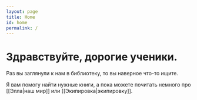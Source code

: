 ```yaml
---
layout: page
title: Home
id: home
permalink: /
---
```


# Здравствуйте, дорогие ученики.

Раз вы заглянули к нам в библиотеку, то вы наверное что-то ищите.

Я вам помогу найти нужные книги, а пока можете почитать немного про [[Элла|наш мир]] или [[Экипировка|экипировку]].


